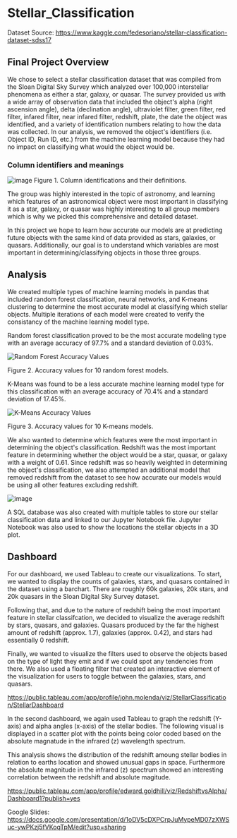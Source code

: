 # Stellar_Classification
Dataset Source: https://www.kaggle.com/fedesoriano/stellar-classification-dataset-sdss17

## Final Project Overview

We chose to select a stellar classification dataset that was compiled from the Sloan Digital Sky Survey which analyzed over 100,000 interstellar phenomena as either a star, galaxy, or quasar. The survey provided us with a wide array of observation data that included the object's alpha (right ascension angle), delta (declination angle), ultraviolet filter, green filter, red filter, infared filter, near infared filter, redshift, plate, the date the object was identified, and a variety of identification numbers relating to how the data was collected. In our analysis, we removed the object's identifiers (i.e. Object ID, Run ID, etc.) from the machine learning model because they had no impact on classifying what would the object would be.

### Column identifiers and meanings
![image](https://user-images.githubusercontent.com/92773195/156466962-665f5b20-747f-4f2d-9bc1-bc2f01782e4f.png)
Figure 1. Column identifications and their definitions.

The group was highly interested in the topic of astronomy, and learning which features of an astronomical object were most important in classifying it as a star, galaxy, or quasar was highly interesting to all group members which is why we picked this comprehensive and detailed dataset. 

In this project we hope to learn how accurate our models are at predicting future objects with the same kind of data provided as stars, galaxies, or quasars. Additionally, our goal is to understand which variables are most important in determining/classifying objects in those three groups. 

## Analysis
We created multiple types of machine learning models in pandas that included random forest classification, neural networks, and K-means clustering to determine the most accurate model at classifying which stellar objects. Multiple iterations of each model were created to verify the consistancy of the machine learning model type.

Random forest classification proved to be the most accurate modeling type with an average accuracy of 97.7% and a standard deviation of 0.03%. 

![Random Forest Accuracy Values](https://user-images.githubusercontent.com/91921522/160036675-61aa4ad1-fdbb-4144-950e-441b7e378211.png)

Figure 2. Accuracy values for 10 random forest models.

K-Means was found to be a less accurate machine learning model type for this classification with an average accuracy of 70.4% and a standard deviation of 17.45%.

![K-Means Accuracy Values](https://user-images.githubusercontent.com/91921522/160036772-d9bf58dd-e9e6-496b-8e1d-544833b4ff8d.png)

Figure 3. Accuracy values for 10 K-means models.

We also wanted to determine which features were the most important in determining the object's classification. Redshift was the most important feature in determining whether the object would be a star, quasar, or galaxy with a weight of 0.61. Since redshift was so heavily weighted in determining the object's classification, we also attempted an additional model that removed redshift from the dataset to see how accurate our models would be using all other features excluding redshift.

![image](https://user-images.githubusercontent.com/92773195/158912382-b45f74b1-a3eb-4b85-963b-58948692bd66.png)

A SQL database was also created with multiple tables to store our stellar classification data and linked to our Jupyter Notebook file. Jupyter Notebook was also used to show the locations the stellar objects in a 3D plot.

## Dashboard
For our dashboard, we used Tableau to create our visualizations. To start, we wanted to display the counts of galaxies, stars, and quasars contained in the dataset using a barchart. There are roughly 60k galaxies, 20k stars, and 20k quasars in the Sloan Digital Sky Survey dataset. 

Following that, and due to the nature of redshift being the most important feature in stellar classifcation, we decided to visualize the average redshift by stars, quasars, and galaxies. Quasars produced by the far the highest amount of redshift (approx. 1.7), galaxies (approx. 0.42), and stars had essentially 0 redshift. 

Finally, we wanted to visualize the filters used to observe the objects based on the type of light they emit and if we could spot any tendencies from there. We also used a floating filter that created an interactive element of the visualization for users to toggle between the galaxies, stars, and quasars. 

https://public.tableau.com/app/profile/john.molenda/viz/StellarClassification/StellarDashboard


In the second dashboard, we again used Tableau to graph the redshift (Y-axis) and alpha angles (x-axis) of the stellar bodies. The following visual is displayed in a scatter plot with the points being color coded based on the absolute magnatude in the infrared (z) wavelength spectrum.

This analysis shows the distribution of the redshift amoung stellar bodies in relation to earths location and showed unusual gaps in space. Furthermore the absolute magnitude in the infrared (z) spectrum showed an interesting correlation between the redshift and absolute magitude.

https://public.tableau.com/app/profile/edward.goldhill/viz/RedshiftvsAlpha/Dashboard1?publish=yes

Google Slides: https://docs.google.com/presentation/d/1oDV5cDXPCrpJuMypeMD07zXWSuc-ywPKzj5fVKoqTpM/edit?usp=sharing

